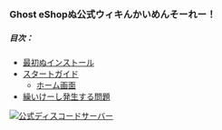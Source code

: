 ### Ghost eShopぬ公式ウィキんかいめんそーれー！

##### 目次：
- [最初ぬインストール](./first_install-jp.md)
- [スタートガイド](./start_guide-jp.md)
    - [ホーム画面](./screen/home-jp.md)
- [繰いけーし発生する問題](./recurring_problems-jp.md)

[![公式ディスコードサーバー](https://discordapp.com/api/guilds/633965704424718336/widget.png?style=banner3&time)](https://discord.gg/9Rqvh9F)
